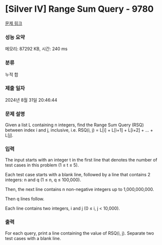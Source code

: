 # [Silver IV] Range Sum Query - 9780 

[문제 링크](https://www.acmicpc.net/problem/9780) 

### 성능 요약

메모리: 87292 KB, 시간: 240 ms

### 분류

누적 합

### 제출 일자

2024년 8월 31일 20:46:44

### 문제 설명

<p>Given a list L containing n integers, find the Range Sum Query (RSQ) between index i and j, inclusive, i.e. RSQ(i, j) = L[i] + L[i+1] + L[i+2] + ... + L[j].</p>

### 입력 

 <p>The input starts with an integer t in the first line that denotes the number of test cases in this problem (1 ≤ t ≤ 5).</p>

<p>Each test case starts with a blank line, followed by a line that contains 2 integers: n and q (1 ≤ n, q ≤ 100,000).</p>

<p>Then, the next line contains n non-negative integers up to 1,000,000,000.</p>

<p>Then q lines follow.</p>

<p>Each line contains two integers, i and j (0 ≤ i, j < 10,000).</p>

### 출력 

 <p>For each query, print a line containing the value of RSQ(i, j). Separate two test cases with a blank line.</p>

